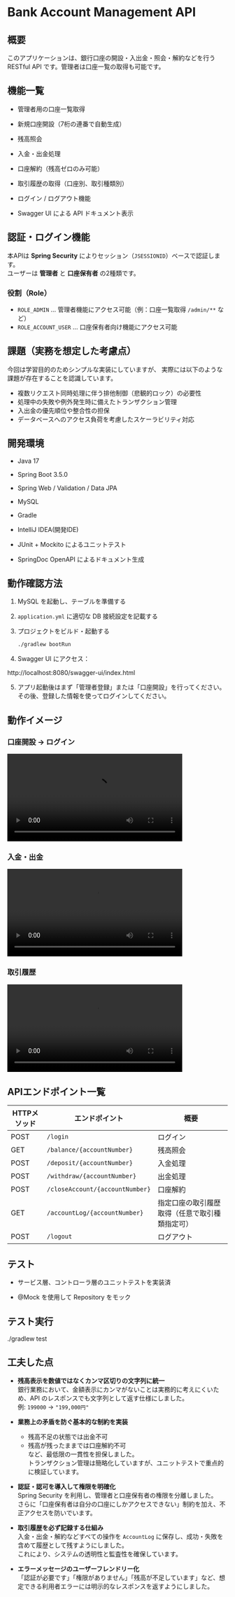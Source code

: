 # Bank Account Management API

## 概要

このアプリケーションは、銀行口座の開設・入出金・照会・解約などを行う RESTful API
です。管理者は口座一覧の取得も可能です。

## 機能一覧

- 管理者用の口座一覧取得

- 新規口座開設（7桁の連番で自動生成）

- 残高照会

- 入金・出金処理

- 口座解約（残高ゼロのみ可能）

- 取引履歴の取得（口座別、取引種類別）

- ログイン / ログアウト機能

- Swagger UI による API ドキュメント表示

## 認証・ログイン機能

本APIは **Spring Security** によりセッション（`JSESSIONID`）ベースで認証します。  
ユーザーは **管理者** と **口座保有者** の2種類です。

### 役割（Role）

- `ROLE_ADMIN` … 管理者機能にアクセス可能（例：口座一覧取得 `/admin/**` など）
- `ROLE_ACCOUNT_USER` … 口座保有者向け機能にアクセス可能

## 課題（実務を想定した考慮点）

今回は学習目的のためシンプルな実装にしていますが、
実際には以下のような課題が存在することを認識しています。

- 複数リクエスト同時処理に伴う排他制御（悲観的ロック）の必要性
- 処理中の失敗や例外発生時に備えたトランザクション管理
- 入出金の優先順位や整合性の担保
- データベースへのアクセス負荷を考慮したスケーラビリティ対応

## 開発環境

- Java 17

- Spring Boot 3.5.0

- Spring Web / Validation / Data JPA

- MySQL

- Gradle

- IntelliJ IDEA(開発IDE)

- JUnit + Mockito によるユニットテスト

- SpringDoc OpenAPI によるドキュメント生成

## 動作確認方法

1. MySQL を起動し、テーブルを準備する
2. `application.yml` に適切な DB 接続設定を記載する
3. プロジェクトをビルド・起動する

   ```bash
   ./gradlew bootRun
4. Swagger UI にアクセス：

http://localhost:8080/swagger-ui/index.html

5. アプリ起動後はまず「管理者登録」または「口座開設」を行ってください。  
   その後、登録した情報を使ってログインしてください。

## 動作イメージ
### 口座開設 → ログイン
<video src="https://github.com/user-attachments/assets/4139107f-018a-4c85-a0bb-9be86b554a69" width="400" controls></video>

### 入金・出金
<video src="https://github.com/user-attachments/assets/cc1a8931-5d2e-4a4a-8905-e0d5667abc35" width="400" controls></video>

### 取引履歴
<video src="https://github.com/user-attachments/assets/ade7a367-d31c-4552-b3c3-a4996f8bd9a5" width="400" controls></video>


## APIエンドポイント一覧

| HTTPメソッド | エンドポイント                         | 概要                      |
|----------|---------------------------------|-------------------------|
| POST     | `/login`                        | ログイン                    | |
| GET      | `/balance/{accountNumber}`      | 残高照会                    |
| POST     | `/deposit/{accountNumber}`      | 入金処理                    |
| POST     | `/withdraw/{accountNumber}`     | 出金処理                    |
| POST     | `/closeAccount/{accountNumber}` | 口座解約                    |
| GET      | `/accountLog/{accountNumber}`   | 指定口座の取引履歴取得（任意で取引種類指定可）|
| POST     | `/logout`                       | ログアウト                   |

## テスト

- サービス層、コントローラ層のユニットテストを実装済

- @Mock を使用して Repository をモック

## テスト実行

./gradlew test

## 工夫した点

- **残高表示を数値ではなくカンマ区切りの文字列に統一**  
  銀行業務において、金額表示にカンマがないことは実務的に考えにくいため、API のレスポンスでも文字列として返す仕様にしました。  
  例: `199000` → `"199,000円"`

- **業務上の矛盾を防ぐ基本的な制約を実装**  
  - 残高不足の状態では出金不可  
  - 残高が残ったままでは口座解約不可  
  など、最低限の一貫性を担保しました。  
  トランザクション管理は簡略化していますが、ユニットテストで重点的に検証しています。

- **認証・認可を導入して権限を明確化**  
  Spring Security を利用し、管理者と口座保有者の権限を分離しました。  
  さらに「口座保有者は自分の口座にしかアクセスできない」制約を加え、不正アクセスを防いでいます。

- **取引履歴を必ず記録する仕組み**  
  入金・出金・解約などすべての操作を `AccountLog` に保存し、成功・失敗を含めて履歴として残すようにしました。  
  これにより、システムの透明性と監査性を確保しています。

- **エラーメッセージのユーザーフレンドリー化**  
  「認証が必要です」「権限がありません」「残高が不足しています」など、想定できる利用者エラーには明示的なレスポンスを返すようにしました。

 

  
